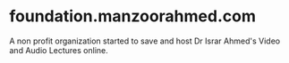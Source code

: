 # foundation.manzoorahmed.com
A non profit organization started to save and host Dr Israr Ahmed's Video and Audio Lectures online.
